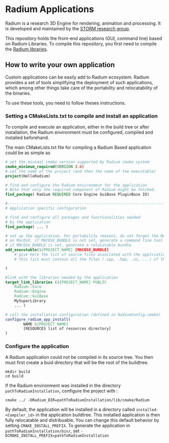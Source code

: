 # Radium Applications
Radium is a research 3D Engine for rendering, animation and processing.
It is developed and maintained by the [STORM research group](https://www.irit.fr/STORM/site/).

This repository holds the front-end applications (GUI, command line) based on Radium Libraries.
To compile this repository, you first need to compile the [Radium libraries](https://github.com/STORM-IRIT/Radium-Engine).

## How to write your own application
Custom applications can be easily add to Radium ecosystem.
Radium provides a set of tools simplifying the deployment of such applications,
which among other things take care of the portability and relocatability of the
binaries.

To use these tools, you need to follow theses instructions.
### Setting a CMakeLists.txt to compile and install an application
To compile and execute an application, either in the build tree
or after installation, the Radium environment must be configured,
compiled and installed beforehand.

The main CMakeLists.txt file for compiling a Radium Based application
could be as simple as
```cmake
# set the minimal cmake version supported by Radium cmake system
cmake_minimum_required(VERSION 3.6)
# set the name of the project (and then the name of the executable)
project(HelloRadium)

# find and configure the Radium environment for the application
# Note that only the required component of Radium might be fetched.
find_package( Radium REQUIRED Core Engine GuiBase PluginBase IO)

#------------------------------------------------------------------------------
# Application specific configuration

# find and configure all packages and functionalities needed
# by the application
find_package( ... )

# set up the application. For portability reasons, do not forget the MACOSX_BUNDLE
# on MacOsX, if MACOSX_BUNDLE is not set, generate a command line tool
# if MACOSX_BUNDLE is set, generate a relocatable bundle
add_executable(${PROJECT_NAME} [MACOSX_BUNDLE]
    # give here the list of source files associated with the applciation
    # this list must contain all the files (.cpp, .hpp, .ui, ...) of the application

)

#link with the libraries needed by the application
target_link_libraries (${PROJECT_NAME} PUBLIC
    Radium::Core
    Radium::Engine
    Radium::GuiBase
    MySuperLibrary
    ... )

# call the installation configuration (defined in RadiumConfig.cmake)
configure_radium_app_install(
        NAME ${PROJECT_NAME}
        [RESOURCES list of resources directory]
)
```

### Configure the application
A Radium application could not be compiled in its source tree.
You then must first create a buid directory that will be the root of the buildtree.

    mkdir build
    cd build

If the Radium environment was installed in the directory `pathToRadiumInstallation`,
configure the project with :

    cmake ../ -DRadium_DIR=pathToRadiumInstallation/lib/cmake/Radium


By default, the application will be installed in a directory
called `installed-<Compiler_id>` in the application buildtree. This installed
application is then fully relocatable and distribuable.
You can change this default behavior by setting `CMAKE_INSTALL_PREFIX`. To generate
the application in `pathToRadiumInstallation/bin/`, set `-DCMAKE_INSTALL_PREFIX=pathToRadiumInstallation`
